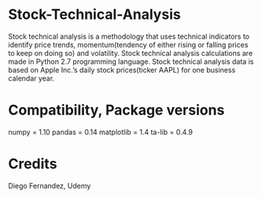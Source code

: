 # Stock-Technical-Analysis
Stock technical analysis is a methodology that uses technical indicators to identify price trends, momentum(tendency of either rising or falling prices to keep on doing so) and volatility. 
Stock technical analysis calculations are made in Python 2.7 programming language.
Stock technical analysis data is based on Apple Inc.’s daily stock prices(ticker AAPL) for one business calendar year.

# Compatibility, Package versions 
numpy = 1.10
pandas = 0.14
matplotlib = 1.4
ta-lib = 0.4.9

# Credits
Diego Fernandez, Udemy
